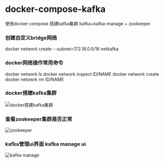 # docker-compose-kafka
使用docker compose 搭建kafka集群 kafka+kafka-manage + zookeeper

### 创建自定义bridge网络
docker network create --subnet=172.18.0.0/16 netkafka

### docker网络操作常用命令
docker network ls
docker network inspect ID/NAME
docker network create
docker netowrk rm ID/NAME

### docker搭建kafka集群
![docker搭建kafka集群](https://user-images.githubusercontent.com/28728839/130782075-a6c26970-2c31-492b-aa57-52175b06eb9f.png "docker kafka集群")

### 查看zookeeper集群是否正常
![zookeeper](https://user-images.githubusercontent.com/28728839/130782334-1d9149a9-b7b0-4517-bd4b-95d1f0e00dcf.png "zookeeper")

### kafka管理ui界面 kafka manage ui
![kafka manage](https://user-images.githubusercontent.com/28728839/130782754-abe77373-edaf-4f90-bb60-ff01a78e40c2.png "kafka manage")


